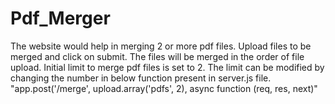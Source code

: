 # Pdf_Merger
The website would help in merging 2 or more pdf files.
Upload files to be merged and click on submit. The files will be merged in the order of file upload.
Initial limit to merge pdf files is set to 2.
The limit can be modified by changing the number in below function present in server.js file.
  "app.post('/merge', upload.array('pdfs', 2), async function (req, res, next)"
